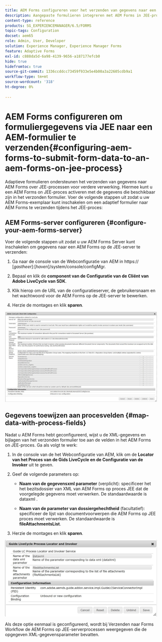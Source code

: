 ```yaml
---
title: AEM Forms configureren voor het verzenden van gegevens naar een AEM Forms on JEE-proces
description: Aangepaste formulieren integreren met AEM Forms in JEE-processen voor de verwerking van formuliergegevens.
content-type: reference
products: SG_EXPERIENCEMANAGER/6.5/FORMS
topic-tags: Configuration
docset: aem65
role: Admin, User, Developer
solution: Experience Manager, Experience Manager Forms
feature: Adaptive Forms
exl-id: c888da5d-6a98-4139-9656-a187177efcb0
hide: true
hidefromtoc: true
source-git-commit: 1336ccddcc73459f933e5e4b00a3a22605cdb9a1
workflow-type: tm+mt
source-wordcount: '318'
ht-degree: 0%

---
```


# AEM Forms configureren om formuliergegevens via JEE naar een AEM-formulier te verzenden{#configuring-aem-forms-to-submit-form-data-to-an-aem-forms-on-jee-process}

Adaptieve formulieren ondersteunen het verzenden van gegevens naar AEM Forms over JEE-processen voor verdere verwerking. Hiermee kunt u een AEM Forms on JEE-proces activeren met de gegevens die beschikbaar zijn in het verzonden formulier. Voer de volgende stappen uit zodat u uw AEM Forms-exemplaar kunt inschakelen om een adaptief formulier naar AEM Forms te verzenden tijdens het JEE-proces:

## AEM Forms-server configureren {#configure-your-aem-forms-server}

Voer de volgende stappen uit zodat u uw AEM Forms Server kunt inschakelen om gegevens naar een AEM Forms op de JEE-server te verzenden:

1. Ga naar de console van de Webconfiguratie van AEM in https:// [*gastheer*]:[*haven*]/system/console/configMgr.

1. Bepaal en klik de **component van de Configuratie van de Cliënt van Adobe LiveCycle van SDK**.
1. Klik hierop om de URL van de configuratieserver, de gebruikersnaam en het wachtwoord voor de AEM Forms op de JEE-server te bewerken.
1. Herzie de montages en klik **sparen**.

![ Adobe LiveCycle Client SDK configuratie ](assets/clientsdkconfiguration.jpg)

## Gegevens toewijzen aan procesvelden {#map-data-with-process-fields}

Nadat u AEM Forms hebt geconfigureerd, wijst u de XML-gegevens en bijlagen van het verzonden formulier toe aan de velden in het AEM Forms on JEE-proces. Ga als volgt te werk:

1. In de console van de het Webconfiguratie van AEM, klik om de **Locator van het Proces van de Gids LiveCycle en de Configuratie van de Invoker** uit te geven.
1. Geef de volgende parameters op:

   * **Naam van de gegevensxml parameter** (verplicht): specificeer het het bezitsdossier van XML van AEM Forms op proces JEE dat de voorgelegde gegevens moet verwerken. De standaardwaarde is dataxml **&#x200B;**.

   * **Naam van de parameter van dossiergehechtheid** (facultatief): specificeer de lijst van documentvoorwerpen die AEM Forms op JEE proces moet verwerken. De standaardwaarde is **fileAttachmentsList**.

1. Herzie de montages en klik **sparen**.

![ het Locator en de Invoker van het Proces van de Gids LiveCycle ](assets/test3.jpg)

Als deze optie eenmaal is geconfigureerd, wordt bij Verzenden naar Forms Workflow de AEM Forms op JEE-serverprocessen weergegeven die de opgegeven XML-gegevensparameter bevatten.
